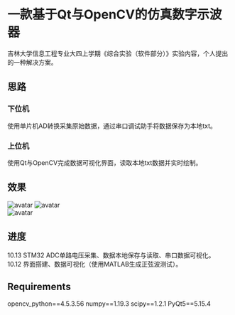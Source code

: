 # 一款基于Qt与OpenCV的仿真数字示波器
吉林大学信息工程专业大四上学期《综合实验（软件部分）》实验内容，个人提出的一种解决方案。 
## 思路 
### 下位机 
使用单片机AD转换采集原始数据，通过串口调试助手将数据保存为本地txt。 
### 上位机
使用Qt与OpenCV完成数据可视化界面，读取本地txt数据并实时绘制。 
## 效果
![avatar](/home/image/img1.jpg) 
![avatar](/home/image/img2.jpg)  
![avatar](/home/image/img3.jpg)  
## 进度
10.13  STM32 ADC单路电压采集、数据本地保存与读取、串口数据可视化。  
10.12  界面搭建、数据可视化（使用MATLAB生成正弦波测试）。
## Requirements
opencv_python==4.5.3.56 
numpy==1.19.3 
scipy==1.2.1 
PyQt5==5.15.4 



